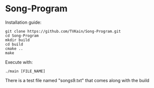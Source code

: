 # Song-Program
Installation guide:
```
git clone https://github.com/TVKain/Song-Program.git
cd Song-Program
mkdir build
cd build
cmake ..
make
```
Execute with:
```
./main [FILE_NAME]
```
There is a test file named "songs9.txt" that comes along with the build
